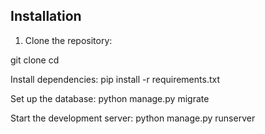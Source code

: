 
## Installation

1. Clone the repository:

git clone <repository-url>
cd <project-directory>

Install dependencies:
pip install -r requirements.txt


Set up the database:
python manage.py migrate


Start the development server:
python manage.py runserver

